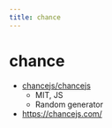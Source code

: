 ```yaml
---
title: chance
---
```


# chance
- [chancejs/chancejs](https://github.com/chancejs/chancejs)
  - MIT, JS
  - Random generator
- https://chancejs.com/
